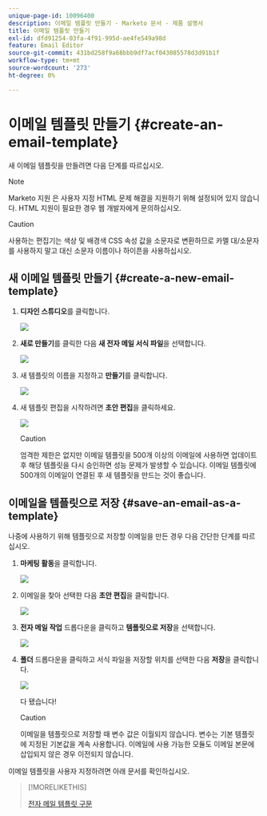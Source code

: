 ```yaml
---
unique-page-id: 10096400
description: 이메일 템플릿 만들기 - Marketo 문서 - 제품 설명서
title: 이메일 템플릿 만들기
exl-id: dfd91254-03fa-4f91-995d-ae4fe549a98d
feature: Email Editor
source-git-commit: 431bd258f9a68bbb9df7acf043085578d3d91b1f
workflow-type: tm+mt
source-wordcount: '273'
ht-degree: 0%

---
```


# 이메일 템플릿 만들기 {#create-an-email-template}

새 이메일 템플릿을 만들려면 다음 단계를 따르십시오.

>[!NOTE]
>
>Marketo 지원 은 사용자 지정 HTML 문제 해결을 지원하기 위해 설정되어 있지 않습니다. HTML 지원이 필요한 경우 웹 개발자에게 문의하십시오.

>[!CAUTION]
>
>사용하는 편집기는 색상 및 배경색 CSS 속성 값을 소문자로 변환하므로 카멜 대/소문자를 사용하지 말고 대신 소문자 이름이나 하이픈을 사용하십시오.

## 새 이메일 템플릿 만들기 {#create-a-new-email-template}

1. **디자인 스튜디오**&#x200B;를 클릭합니다.

   ![](assets/designstudio.png)

1. **새로 만들기**&#x200B;를 클릭한 다음 **새 전자 메일 서식 파일**&#x200B;을 선택합니다.

   ![](assets/ds-two.png)

1. 새 템플릿의 이름을 지정하고 **만들기**&#x200B;를 클릭합니다.

   ![](assets/three-1.png)

1. 새 템플릿 편집을 시작하려면 **초안 편집**&#x200B;을 클릭하세요.

   ![](assets/4.png)

   >[!CAUTION]
   >
   >엄격한 제한은 없지만 이메일 템플릿을 500개 이상의 이메일에 사용하면 업데이트 후 해당 템플릿을 다시 승인하면 성능 문제가 발생할 수 있습니다. 이메일 템플릿에 500개의 이메일이 연결된 후 새 템플릿을 만드는 것이 좋습니다.

## 이메일을 템플릿으로 저장 {#save-an-email-as-a-template}

나중에 사용하기 위해 템플릿으로 저장할 이메일을 만든 경우 다음 간단한 단계를 따르십시오.

1. **마케팅 활동**&#x200B;을 클릭합니다.

   ![](assets/one.png)

1. 이메일을 찾아 선택한 다음 **초안 편집**&#x200B;을 클릭합니다.

   ![](assets/two-1.png)

1. **전자 메일 작업** 드롭다운을 클릭하고 **템플릿으로 저장**&#x200B;을 선택합니다.

   ![](assets/four-1.png)

1. **폴더** 드롭다운을 클릭하고 서식 파일을 저장할 위치를 선택한 다음 **저장**&#x200B;을 클릭합니다.

   ![](assets/five-1.png)

   다 됐습니다!

   >[!CAUTION]
   >
   >이메일을 템플릿으로 저장할 때 변수 값은 이월되지 않습니다. 변수는 기본 템플릿에 지정된 기본값을 계속 사용합니다. 이메일에 사용 가능한 모듈도 이메일 본문에 삽입되지 않은 경우 이전되지 않습니다.

이메일 템플릿을 사용자 지정하려면 아래 문서를 확인하십시오.

>[!MORELIKETHIS]
>
>[전자 메일 템플릿 구문](/help/marketo/product-docs/email-marketing/general/email-editor-2/email-template-syntax.md)

